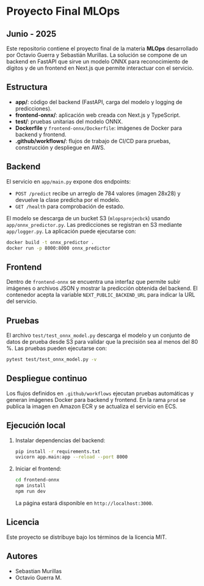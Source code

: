 # Proyecto Final MLOps 
## Junio - 2025
Este repositorio contiene el proyecto final de la materia **MLOps** desarrollado por Octavio Guerra y Sebastián Murillas. La solución se compone de un backend en FastAPI que sirve un modelo ONNX para reconocimiento de dígitos y de un frontend en Next.js que permite interactuar con el servicio.

## Estructura
- **app/**: código del backend (FastAPI, carga del modelo y logging de predicciones).
- **frontend-onnx/**: aplicación web creada con Next.js y TypeScript.
- **test/**: pruebas unitarias del modelo ONNX.
- **Dockerfile** y `frontend-onnx/Dockerfile`: imágenes de Docker para backend y frontend.
- **.github/workflows/**: flujos de trabajo de CI/CD para pruebas, construcción y despliegue en AWS.

## Backend
El servicio en `app/main.py` expone dos endpoints:
- `POST /predict` recibe un arreglo de 784 valores (imagen 28x28) y devuelve la clase predicha por el modelo.
- `GET /health` para comprobación de estado.

El modelo se descarga de un bucket S3 (`mlopsprojecbck`) usando `app/onnx_predictor.py`. Las predicciones se registran en S3 mediante `app/logger.py`. La aplicación puede ejecutarse con:
```bash
docker build -t onnx_predictor .
docker run -p 8000:8000 onnx_predictor
```

## Frontend
Dentro de `frontend-onnx` se encuentra una interfaz que permite subir imágenes o archivos JSON y mostrar la predicción obtenida del backend. El contenedor acepta la variable `NEXT_PUBLIC_BACKEND_URL` para indicar la URL del servicio.

## Pruebas
El archivo `test/test_onnx_model.py` descarga el modelo y un conjunto de datos de prueba desde S3 para validar que la precisión sea al menos del 80 %.
Las pruebas pueden ejecutarse con:
```bash
pytest test/test_onnx_model.py -v
```

## Despliegue continuo
Los flujos definidos en `.github/workflows` ejecutan pruebas automáticas y generan imágenes Docker para backend y frontend. En la rama `prod` se publica la imagen en Amazon ECR y se actualiza el servicio en ECS.

## Ejecución local
1. Instalar dependencias del backend:
   ```bash
   pip install -r requirements.txt
   uvicorn app.main:app --reload --port 8000
   ```
2. Iniciar el frontend:
   ```bash
   cd frontend-onnx
   npm install
   npm run dev
   ```
   La página estará disponible en `http://localhost:3000`.

## Licencia
Este proyecto se distribuye bajo los términos de la licencia MIT.

## Autores

- Sebastian Murillas  
- Octavio Guerra M.
